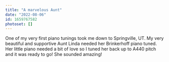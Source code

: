 ```yaml
---
title: "A marvelous Aunt"
date: "2022-08-06"
id: 1659767582
photoset: []
---
```

One of my very first piano tunings took me down to Springville, UT. My very beautiful and  supportive Aunt Linda needed her Brinkerhoff piano tuned. Her little piano needed a bit of love so I tuned her back up to A440 pitch and it was ready to go! She sounded amazing! 